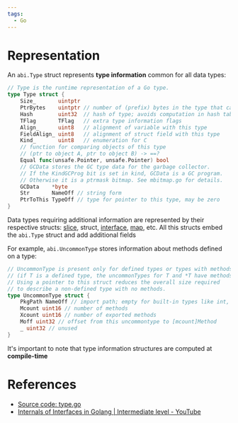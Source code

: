 ```yaml
---
tags:
  - Go
---
```


# Representation

An `abi.Type` struct represents **type information** common for all data types:

```go
// Type is the runtime representation of a Go type.
type Type struct {
	Size_       uintptr
	PtrBytes    uintptr // number of (prefix) bytes in the type that can contain pointers
	Hash        uint32  // hash of type; avoids computation in hash tables
	TFlag       TFlag   // extra type information flags
	Align_      uint8   // alignment of variable with this type
	FieldAlign_ uint8   // alignment of struct field with this type
	Kind_       uint8   // enumeration for C
	// function for comparing objects of this type
	// (ptr to object A, ptr to object B) -> ==?
	Equal func(unsafe.Pointer, unsafe.Pointer) bool
	// GCData stores the GC type data for the garbage collector.
	// If the KindGCProg bit is set in kind, GCData is a GC program.
	// Otherwise it is a ptrmask bitmap. See mbitmap.go for details.
	GCData    *byte
	Str       NameOff // string form
	PtrToThis TypeOff // type for pointer to this type, may be zero
}
```

Data types requiring additional information are represented by their respective structs: [slice](Go%20Slice%20Internals.md), struct, [interface](Go%20Interfaces%20Internals.md), [map](Go%20Map%20Internals.md), etc. All this structs embed the `abi.Type` struct and add additional fields

For example, `abi.UncommonType` stores information about methods defined on a type:

```go
// UncommonType is present only for defined types or types with methods
// (if T is a defined type, the uncommonTypes for T and *T have methods).
// Using a pointer to this struct reduces the overall size required
// to describe a non-defined type with no methods.
type UncommonType struct {
	PkgPath NameOff // import path; empty for built-in types like int, string
	Mcount uint16 // number of methods
	Xcount uint16 // number of exported methods
	Moff uint32 // offset from this uncommontype to [mcount]Method
	_ uint32 // unused
}
```

It's important to note that type information structures are computed at **compile-time**

# References

- [Source code: type.go](https://github.com/golang/go/blob/master/src/internal/abi/type.go)
- [Internals of Interfaces in Golang | Intermediate level - YouTube](https://youtu.be/x87Cs9vU4Fk?si=xYrKUEtrWuPlMCTC)
